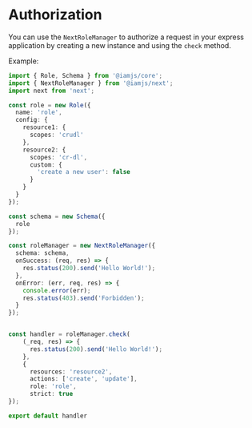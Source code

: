 # Authorization

You can use the `NextRoleManager` to authorize a request in your express application by creating a new instance and using the `check` method.

Example:

```ts
import { Role, Schema } from '@iamjs/core';
import { NextRoleManager } from '@iamjs/next';
import next from 'next';

const role = new Role({
  name: 'role',
  config: {
    resource1: {
      scopes: 'crudl'
    },
    resource2: {
      scopes: 'cr-dl',
      custom: {
        'create a new user': false
      }
    }
  }
});

const schema = new Schema({
  role
});

const roleManager = new NextRoleManager({
  schema: schema,
  onSuccess: (req, res) => {
    res.status(200).send('Hello World!');
  },
  onError: (err, req, res) => {
    console.error(err);
    res.status(403).send('Forbidden');
  }
});


const handler = roleManager.check(
    (_req, res) => {
      res.status(200).send('Hello World!');
    },
    {
      resources: 'resource2',
      actions: ['create', 'update'],
      role: 'role',
      strict: true
});

export default handler
```
